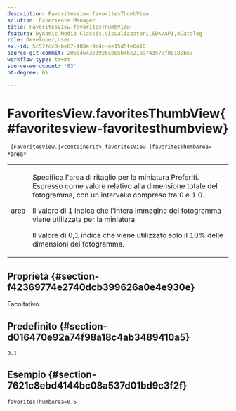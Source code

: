```yaml
---
description: FavoritesView.favoritesThumbView
solution: Experience Manager
title: FavoritesView.favoritesThumbView
feature: Dynamic Media Classic,Visualizzatori,SDK/API,eCatalog
role: Developer,User
exl-id: 5c57fcc8-be67-408a-9c4c-4e15d5fe6410
source-git-commit: 206e4643e3926cb85b4be2189743578f88180be7
workflow-type: tm+mt
source-wordcount: '63'
ht-degree: 6%

---
```


# FavoritesView.favoritesThumbView{#favoritesview-favoritesthumbview}

` [FavoritesView.|<containerId>_favoritesView.]favoritesThumbArea= *`area`*`

<table id="table_2B109D2F91E64B5382B31921C3780FA5"> 
 <tbody> 
  <tr> 
   <td colname="col1"> <p><span class="codeph"><span class="varname"> area</span></span> </p> </td> 
   <td colname="col2"> <p> Specifica l'area di ritaglio per la miniatura Preferiti. Espresso come valore relativo alla dimensione totale del fotogramma, con un intervallo compreso tra <span class="codeph"> 0</span> e <span class="codeph"> 1.0</span>. </p> <p>Il valore di <span class="codeph"> 1</span> indica che l'intera immagine del fotogramma viene utilizzata per la miniatura. </p> <p>Il valore di <span class="codeph"> 0,1</span> indica che viene utilizzato solo il 10% delle dimensioni del fotogramma. </p> </td> 
  </tr> 
 </tbody> 
</table>

## Proprietà {#section-f42369774e2740dcb399626a0e4e930e}

Facoltativo.

## Predefinito {#section-d016470e92a74f98a18c4ab3489410a5}

`0.1`

## Esempio {#section-7621c8ebd4144bc08a537d01bd9c3f2f}

`favoritesThumbArea=0.5`
